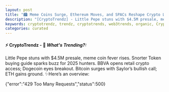 ```yaml
---
layout: post
title: "🏙️ Meme Coins Surge, Ethereum Moves, and SPACs Reshape Crypto Listings"
description: "[CryptoTrendz] - Little Pepe stuns with $4.5M presale, meme coin fever rises. Snorter Token buying guide sparks buzz for 2025 hunters. BBVA opens retail crypto access; Dogecoin eyes breakout. Bitcoin surges with Saylor’s bullish call; ETH gains ground."
keywords: cryptotrendz, trendz, cryptotrends, web3trends, organic, Crypto, Investors, Pepe, market, BTC, ETH, Token, Ethereum, Bitcoin, XRP, DOGE
categories: curated
---
```


#### ⚡ CryptoTrendz - 📌 *What's Trending?:*

Little Pepe stuns with $4.5M presale, meme coin fever rises. Snorter Token buying guide sparks buzz for 2025 hunters. BBVA opens retail crypto access; Dogecoin eyes breakout. Bitcoin surges with Saylor’s bullish call; ETH gains ground. ✨Here’s an overview:


{"error":"429 Too Many Requests","status":500}